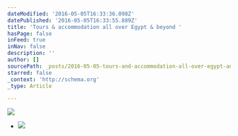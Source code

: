 ```yaml
---
dateModified: '2016-05-05T16:33:36.098Z'
datePublished: '2016-05-05T16:33:55.889Z'
title: 'Tours & accommodation all over Egypt & beyond '
hasPage: false
inFeed: true
inNav: false
description: ''
author: []
sourcePath: _posts/2016-05-05-tours-and-accommodation-all-over-egypt-and-beyond.md
starred: false
_context: 'http://schema.org'
_type: Article

---
```

![](https://the-grid-user-content.s3-us-west-2.amazonaws.com/06f16bdf-f5b1-4542-821f-ef04893176bc.jpg)

* ![](https://the-grid-user-content.s3-us-west-2.amazonaws.com/bc36c64f-9f03-43f8-929c-eeb7aee100af.gif)